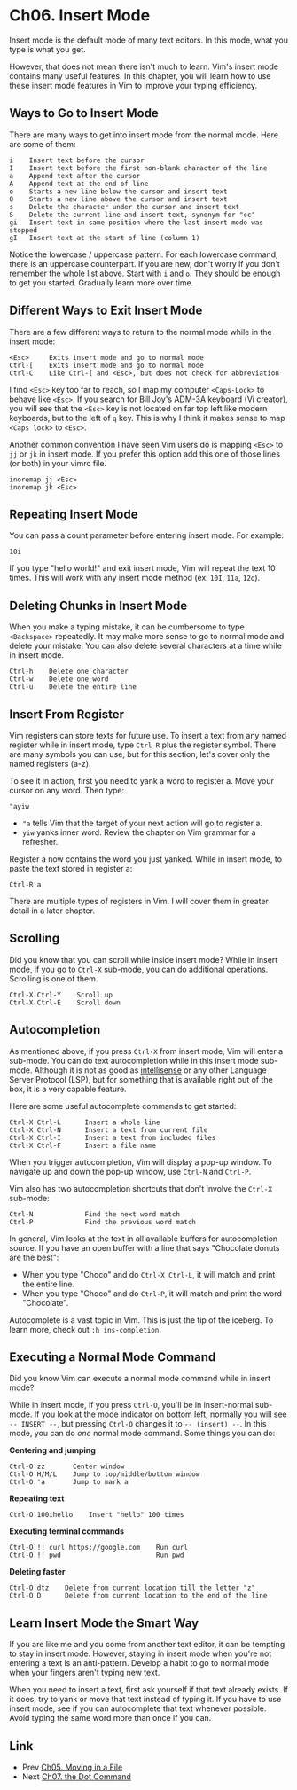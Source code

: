 # Ch06. Insert Mode

Insert mode is the default mode of many text editors. In this mode, what you type is what you get.

However, that does not mean there isn't much to learn. Vim's insert mode contains many useful features. In this chapter, you will learn how to use these insert mode features in Vim to improve your typing efficiency.

## Ways to Go to Insert Mode

There are many ways to get into insert mode from the normal mode. Here are some of them:

```
i    Insert text before the cursor
I    Insert text before the first non-blank character of the line
a    Append text after the cursor
A    Append text at the end of line
o    Starts a new line below the cursor and insert text
O    Starts a new line above the cursor and insert text
s    Delete the character under the cursor and insert text
S    Delete the current line and insert text, synonym for "cc"
gi   Insert text in same position where the last insert mode was stopped
gI   Insert text at the start of line (column 1)
```

Notice the lowercase / uppercase pattern. For each lowercase command, there is an uppercase counterpart. If you are new, don't worry if you don't remember the whole list above. Start with `i` and `o`. They should be enough to get you started. Gradually learn more over time.

## Different Ways to Exit Insert Mode

There are a few different ways to return to the normal mode while in the insert mode:

```
<Esc>     Exits insert mode and go to normal mode
Ctrl-[    Exits insert mode and go to normal mode
Ctrl-C    Like Ctrl-[ and <Esc>, but does not check for abbreviation
```

I find `<Esc>` key too far to reach, so I map my computer `<Caps-Lock>` to behave like `<Esc>`. If you search for Bill Joy's ADM-3A keyboard (Vi creator), you will see that the `<Esc>` key is not located on far top left like modern keyboards, but to the left of `q` key. This is why I think it makes sense to map  `<Caps lock>` to `<Esc>`.

Another common convention I have seen Vim users do is mapping `<Esc>` to `jj` or `jk` in insert mode. If you prefer this option add this one of those lines (or both) in your vimrc file.

```
inoremap jj <Esc>
inoremap jk <Esc>
```

## Repeating Insert Mode

You can pass a count parameter before entering insert mode. For example:

```
10i
```

If you type "hello world!" and exit insert mode, Vim will repeat the text 10 times. This will work with any insert mode method (ex: `10I`, `11a`, `12o`).

## Deleting Chunks in Insert Mode

When you make a typing mistake, it can be cumbersome to type `<Backspace>` repeatedly. It may make more sense to go to normal mode and delete your mistake. You can also delete several characters at a time while in insert mode.

```
Ctrl-h    Delete one character
Ctrl-w    Delete one word
Ctrl-u    Delete the entire line
```

## Insert From Register

Vim registers can store texts for future use. To insert a text from any named register while in insert mode, type `Ctrl-R` plus the register symbol. There are many symbols you can use, but for this section, let's cover only the named registers (a-z).

To see it in action, first you need to yank a word to register a. Move your cursor on any word. Then type:

```
"ayiw
```

- `"a` tells Vim that the target of your next action will go to register a.
- `yiw` yanks inner word. Review the chapter on Vim grammar for a refresher.

Register a now contains the word you just yanked. While in insert mode, to paste the text stored in register a:

```
Ctrl-R a
```

There are multiple types of registers in Vim. I will cover them in greater detail in a later chapter.

## Scrolling

Did you know that you can scroll while inside insert mode? While in insert mode, if you go to `Ctrl-X` sub-mode, you can do additional operations. Scrolling is one of them.

```
Ctrl-X Ctrl-Y    Scroll up
Ctrl-X Ctrl-E    Scroll down
```

## Autocompletion

As mentioned above, if you press `Ctrl-X` from insert mode, Vim will enter a sub-mode. You can do text autocompletion while in this insert mode sub-mode. Although it is not as good as [intellisense](https://code.visualstudio.com/docs/editor/intellisense) or any other Language Server Protocol (LSP), but for something that is available right out of the box, it is a very capable feature.

Here are some useful autocomplete commands to get started:

```
Ctrl-X Ctrl-L	   Insert a whole line
Ctrl-X Ctrl-N	   Insert a text from current file
Ctrl-X Ctrl-I	   Insert a text from included files
Ctrl-X Ctrl-F	   Insert a file name
```

When you trigger autocompletion, Vim will display a pop-up window. To navigate up and down the pop-up window, use `Ctrl-N` and `Ctrl-P`.

Vim also has two autocompletion shortcuts that don't involve the `Ctrl-X` sub-mode:

```
Ctrl-N             Find the next word match
Ctrl-P             Find the previous word match
```

In general, Vim looks at the text in all available buffers for autocompletion source. If you have an open buffer with a line that says "Chocolate donuts are the best":
- When you type "Choco" and do `Ctrl-X Ctrl-L`, it will match and print the entire line.
- When you type "Choco" and do `Ctrl-P`, it will match and print the word "Chocolate".

Autocomplete is a vast topic in Vim. This is just the tip of the iceberg. To learn more, check out `:h ins-completion`.

## Executing a Normal Mode Command

Did you know Vim can execute a normal mode command while in insert mode?

While in insert mode, if you press `Ctrl-O`, you'll be in insert-normal sub-mode. If you look at the mode indicator on bottom left, normally you will see `-- INSERT --`, but pressing `Ctrl-O`  changes it to `-- (insert) --`. In this mode, you can do *one* normal mode command. Some things you can do:

**Centering and jumping**

```
Ctrl-O zz       Center window
Ctrl-O H/M/L    Jump to top/middle/bottom window
Ctrl-O 'a       Jump to mark a
```

**Repeating text**

```
Ctrl-O 100ihello    Insert "hello" 100 times
```

**Executing terminal commands**

```
Ctrl-O !! curl https://google.com    Run curl
Ctrl-O !! pwd                        Run pwd
```

**Deleting faster**

```
Ctrl-O dtz    Delete from current location till the letter "z"
Ctrl-O D      Delete from current location to the end of the line
```

## Learn Insert Mode the Smart Way

If you are like me and you come from another text editor, it can be tempting to stay in insert mode. However, staying in insert mode when you're not entering a text is an anti-pattern. Develop a habit to go to normal mode when your fingers aren't typing new text.

When you need to insert a text, first ask yourself if that text already exists. If it does, try to yank or move that text instead of typing it. If you have to use insert mode, see if you can autocomplete that text whenever possible. Avoid typing the same word more than once if you can.

## Link
- Prev [Ch05. Moving in a File](./ch05_moving_in_file.md)
- Next [Ch07. the Dot Command](./ch07_the_dot_command.md)
